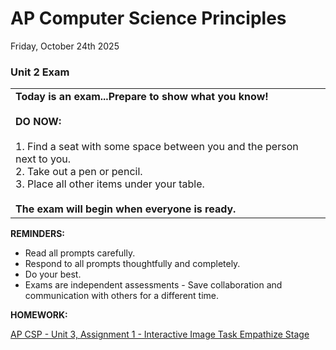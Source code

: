 # AP Computer Science Principles
Friday, October 24th 2025

### Unit 2 Exam

<table>
  <tr>
    <td><b>Today is an exam...Prepare to show what you know!</b><br><br>
    <b>DO NOW:</b><br><br>
    1. Find a seat with some space between you and the person next to you.<br>
    2. Take out a pen or pencil.<br>
    3. Place all other items under your table.<br><br>
    <b>The exam will begin when everyone is ready.</b></td>
  </tr>
</table>

**REMINDERS:** 

* Read all prompts carefully.
* Respond to all prompts thoughtfully and completely.
* Do your best.
* Exams are independent assessments - Save collaboration and communication with others for a different time.

**HOMEWORK:** 

[AP CSP - Unit 3, Assignment 1 - Interactive Image Task Empathize Stage](https://github.com/MrJSwotinsky/AP_Computer_Science_Principles_2025_2026/blob/main/Unit_3_Functions_Mouse_Events_and_Conditionals/Assignments/Assignment_01_Interactive_Image_Task_Empathize_Stage.md)
